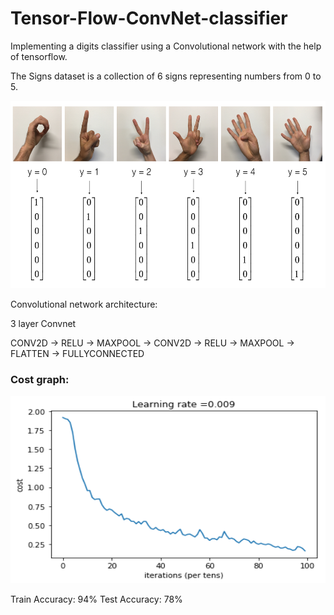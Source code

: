 # Tensor-Flow-ConvNet-classifier
Implementing a digits classifier using a Convolutional network with the help of tensorflow.

The Signs dataset is a collection of 6 signs representing numbers from 0 to 5.

<img src="images/SIGNS.png" style="width:800px;height:300px;">

Convolutional network architecture:

3 layer Convnet

CONV2D -> RELU -> MAXPOOL -> CONV2D -> RELU -> MAXPOOL -> FLATTEN -> FULLYCONNECTED

### Cost graph:

<img src="images/cost_graph.png" style="width:800px;height:300px;">

Train Accuracy: 94%
Test Accuracy: 78%